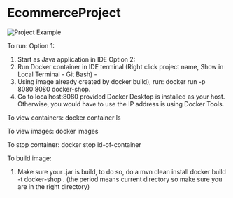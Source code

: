 # EcommerceProject
![Project Example](https://store.storeimages.cdn-apple.com/4982/as-images.apple.com/is/mbp16touch-space-select-201911?wid=904&hei=843&fmt=jpeg&qlt=95&.v=1572825197207)

To run:
Option 1: 
1) Start as Java application in IDE
Option 2:
1) Run Docker container in IDE terminal (Right click project name, Show in Local Terminal - Git Bash) - 
2) Using image already created by docker build), run: docker run -p 8080:8080 docker-shop.
3) Go to localhost:8080 provided Docker Desktop is installed as your host. Otherwise, you would have to use the IP address is using Docker Tools. 

To view containers:
docker container ls

To view images:
docker images

To stop container:
docker stop id-of-container

To build image:
1) Make sure your .jar is build, to do so, do a mvn clean install
docker build -t docker-shop . (the period means current directory so make sure you are in the right directory)

